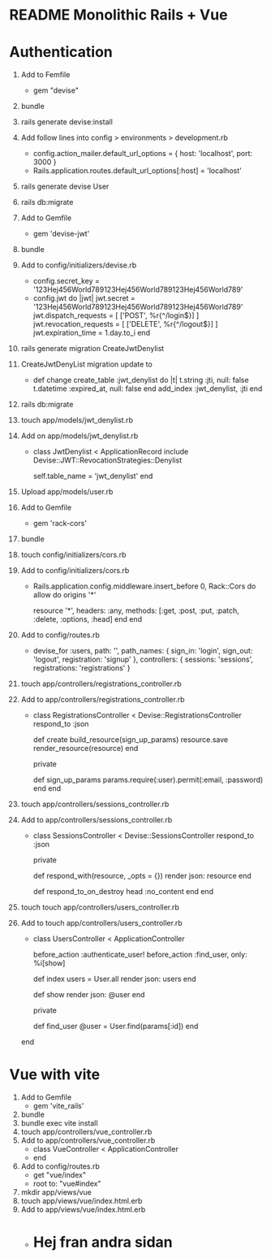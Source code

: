 # README Monolithic Rails + Vue

# Authentication
1. Add to Femfile
    - gem "devise"
2. bundle
3. rails generate devise:install
4. Add follow lines into config > environments > development.rb
    - config.action_mailer.default_url_options = { host: 'localhost', port: 3000 }
    - Rails.application.routes.default_url_options[:host] = 'localhost'
5. rails generate devise User
6. rails db:migrate
7. Add to Gemfile
    - gem 'devise-jwt'
8. bundle
9. Add to config/initializers/devise.rb
    - config.secret_key = '123Hej456World789123Hej456World789123Hej456World789'
    - config.jwt do |jwt|
        jwt.secret = '123Hej456World789123Hej456World789123Hej456World789'
        jwt.dispatch_requests = [
            ['POST', %r{^/login$}]
        ]
        jwt.revocation_requests = [
            ['DELETE', %r{^/logout$}]
        ]
        jwt.expiration_time = 1.day.to_i
    end
10. rails generate migration CreateJwtDenylist
11. CreateJwtDenyList migration update to
    - def change
        create_table :jwt_denylist do |t|
            t.string :jti, null: false
            t.datetime :expired_at, null: false
        end
        add_index :jwt_denylist, :jti
    end
12. rails db:migrate
13. touch app/models/jwt_denylist.rb
14. Add on app/models/jwt_denylist.rb
    - class JwtDenylist < ApplicationRecord
        include Devise::JWT::RevocationStrategies::Denylist

        self.table_name = 'jwt_denylist'
    end
15. Upload app/models/user.rb 
16. Add to Gemfile
    - gem 'rack-cors'
17. bundle
18. touch config/initializers/cors.rb
19. Add to config/initializers/cors.rb
    - Rails.application.config.middleware.insert_before 0, Rack::Cors do
        allow do
        origins '*'

        resource '*',
            headers: :any,
            methods: [:get, :post, :put, :patch, :delete, :options, :head]
        end
    end
20. Add to config/routes.rb
    - devise_for :users,
    path: '',
    path_names: {
        sign_in: 'login',
        sign_out: 'logout',
        registration: 'signup'
    },
    controllers: {
        sessions: 'sessions',
        registrations: 'registrations'
    }
21. touch app/controllers/registrations_controller.rb
22. Add to app/controllers/registrations_controller.rb
    - class RegistrationsController < Devise::RegistrationsController
        respond_to :json
        
        def create
            build_resource(sign_up_params)
            resource.save
            render_resource(resource)
        end

        private
        
        def sign_up_params
            params.require(:user).permit(:email, :password)
        end
    end
23. touch app/controllers/sessions_controller.rb
24. Add to app/controllers/sessions_controller.rb
    - class SessionsController < Devise::SessionsController
        respond_to :json
        
        private
        
        def respond_with(resource, _opts = {})
            render json: resource
        end
        
        def respond_to_on_destroy
            head :no_content
        end
    end
25. touch touch app/controllers/users_controller.rb 
26. Add to touch app/controllers/users_controller.rb
    - class UsersController < ApplicationController

        before_action :authenticate_user!
        before_action :find_user, only: %i[show]

        def index
            users = User.all
            render json: users
        end

        def show
            render json: @user
        end

        private

        def find_user
            @user = User.find(params[:id])
        end

    end

# Vue with vite
1. Add to Gemfile
    - gem 'vite_rails'
2. bundle
3. bundle exec vite install
4. touch app/controllers/vue_controller.rb
5. Add to app/controllers/vue_controller.rb
    - class VueController < ApplicationController
    - end
6. Add to config/routes.rb
    - get "vue/index"
    - root to: "vue#index"
7. mkdir app/views/vue
8. touch app/views/vue/index.html.erb
9. Add to app/views/vue/index.html.erb
    - <h1>Hej fran andra sidan</h1>
